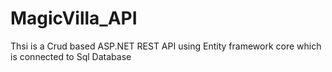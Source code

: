 # MagicVilla_API
Thsi is a Crud based ASP.NET REST API using Entity framework core which is connected to Sql Database

